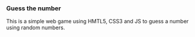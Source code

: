 ### Guess the number
This is a simple web game using HMTL5, CSS3 and JS to guess a number using random numbers.